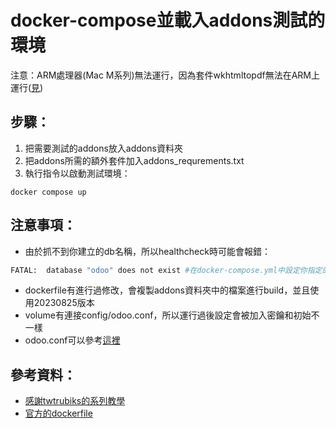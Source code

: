 # docker-compose並載入addons測試的環境
注意：ARM處理器(Mac M系列)無法運行，因為套件wkhtmltopdf無法在ARM上運行([見](https://github.com/wkhtmltopdf/packaging/issues/98))

## 步驟：
1. 把需要測試的addons放入addons資料夾
2. 把addons所需的額外套件加入addons_requrements.txt
3. 執行指令以啟動測試環境：

```shell
docker compose up
```

## 注意事項：
- 由於抓不到你建立的db名稱，所以healthcheck時可能會報錯：
```bash
FATAL:  database "odoo" does not exist #在docker-compose.yml中設定你指定的名稱即可
```


- dockerfile有進行過修改，會複製addons資料夾中的檔案進行build，並且使用20230825版本
- volume有連接config/odoo.conf，所以運行過後設定會被加入密鑰和初始不一樣
- odoo.conf可以參考[這裡](https://www.cybrosys.com/odoo/odoo-books/odoo-16-development/setup-development-environment/conf-file/)

## 參考資料：
- [感謝twtrubiks的系列教學](https://github.com/twtrubiks/odoo-docker-tutorial)
- [官方的dockerfile](https://github.com/odoo/docker)